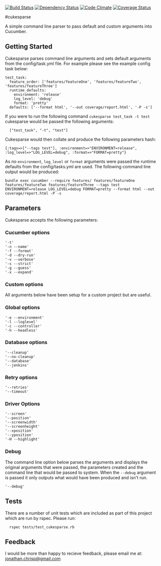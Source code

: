 [![Build Status](https://travis-ci.org/jonathanchrisp/cukesparse.png?branch=master)](https://travis-ci.org/jonathanchrisp/cukesparse)
[![Dependency Status](https://gemnasium.com/jonathanchrisp/cukesparse.png)](https://gemnasium.com/jonathanchrisp/cukesparse)
[![Code Climate](https://codeclimate.com/github/jonathanchrisp/cukesparse.png)](https://codeclimate.com/github/jonathanchrisp/cukesparse)
[![Coverage Status](https://coveralls.io/repos/jonathanchrisp/cukesparse/badge.png?branch=master)](https://coveralls.io/r/jonathanchrisp/cukesparse)

#cukesparse

A simple command line parser to pass default and custom arguments into Cucumber.

## Getting Started
Cukesparse parses command line arguments and sets default arguments from the config/task.yml file. For example please see the example config task below:

    test_task:   
      feature_order: ['features/featureOne', 'features/featureTwo', 'features/featureThree']  
      runtime_defaults:  
        environment: 'release'  
        log_level: 'debug'
        format: 'pretty'  
      defaults: ['--format html', '--out coverage/report.html', '-P -s']

If you were to run the following command `cukesparse test_task -t test` cukesparse would be passed the following arguments:

      ["test_task", "-t", "test"]
      
Cukesparse would then collate and produce the following parameters hash:

    {:tags=>["--tags test"], :environment=>"ENVIRONMENT=release", :log_level=>"LOG_LEVEL=debug", :format=>"FORMAT=pretty"}
    
As no `environment`, `log_level` or `format` arguments were passed the runtime defaults from the config/tasks.yml are used. The following command line output would be produced:

    bundle exec cucumber --require features/ features/featureOne features/featureTwo features/featureThree --tags test 
    ENVIRONMENT=release LOG_LEVEL=debug FORMAT=pretty --format html --out coverage/report.html -P -s
    
## Parameters
Cukesparse accepts the following parameters:

### Cucumber options
    '-t'
    '-n --name'
    '-f --format'
    '-d --dry-run'
    '-v --verbose'
    '-s --strict'
    '-g --guess'
    '-x --expand'

### Custom options
All arguments below have been setup for a custom project but are useful.

### Global options
    '-e --environment'
    '-l --loglevel'
    '-c --controller'
    '-h --headless'

### Database options
    '--cleanup'
    '--no-cleanup'
    '--database'
    '--jenkins'

### Retry options
    '--retries'
    '--timeout'

### Driver Options
    '--screen'
    '--position'
    '--screenwidth'
    '--screenheight'
    '--xposition'
    '--yposition'
    '-H --highlight'

### Debug
The command line option below parses the arguments and displays the original arguments that were passed, the parameters created and the command line that would be passed to system.
When the `--debug` argument is passed it only outputs what would have been produced and isn't run.

    '--debug'

## Tests
There are a number of unit tests which are included as part of this project which are run by rspec. Please run:

      rspec tests/test_cukesparse.rb
      
## Feedback
I would be more than happy to recieve feedback, please email me at: jonathan.chrisp@gmail.com
